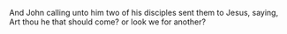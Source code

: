 And John calling unto him two of his disciples sent them to Jesus, saying, Art thou he that should come? or look we for another?
